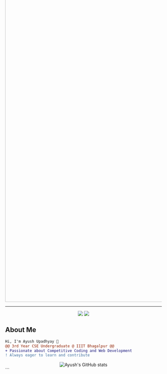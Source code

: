 <img src="https://readme-typing-svg.herokuapp.com/?lines=Hello,+World!+I'm+Ayush+Upadhyay;A+Passionate+Coder+and+Developer!&width=700&height=50&color=00c4ff&center=true" width="1000" style="margin-top:-5rem" alt="" align="center">

<hr>

<div align="center">
  <p align="center">
    <a href="https://www.linkedin.com/in/ayush-upadhyay-a97588225/"><img src="https://img.shields.io/badge/LinkedIn-ayush--upadhyay-blue?style=for-the-badge&logo=linkedin"></a>
    <a href="mailto:ayush.2101009cs@iiitbh.ac.in"><img src="https://img.shields.io/badge/Email-ayush.2101009cs@iiitbh.ac.in-red?style=for-the-badge&logo=gmail"></a>
  </p>
</div>

## About Me

```diff
Hi, I'm Ayush Upadhyay 👋
@@ 3rd Year CSE Undergraduate @ IIIT Bhagalpur @@
+ Passionate about Competitive Coding and Web Development
! Always eager to learn and contribute
```
<!-- GitHub stats from https://github.com/anuraghazra/github-readme-stats -->
<div align="center">
  <img src="https://github-readme-stats.vercel.app/api?username=ayuhsupadhyay&theme=default&hide_border=true&include_all_commits=true&count_private=true" alt="Ayush's GitHub stats" />
</div>
```
